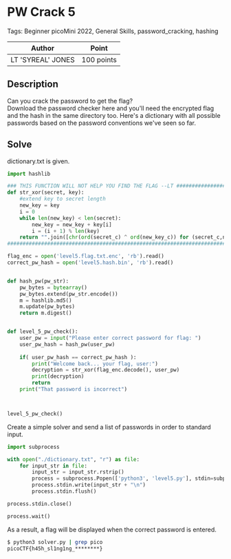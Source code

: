 # PW Crack 5

Tags: Beginner picoMini 2022, General Skills, password_cracking, hashing

| Author | Point    |
| ------ | -------- |
| LT 'SYREAL' JONES | 100 points |

## Description

Can you crack the password to get the flag?  
Download the password checker here and you'll need the encrypted flag and the hash in the same directory too. Here's a dictionary with all possible passwords based on the password conventions we've seen so far.

## Solve

dictionary.txt is given.

```python
import hashlib

### THIS FUNCTION WILL NOT HELP YOU FIND THE FLAG --LT ########################
def str_xor(secret, key):
    #extend key to secret length
    new_key = key
    i = 0
    while len(new_key) < len(secret):
        new_key = new_key + key[i]
        i = (i + 1) % len(key)        
    return "".join([chr(ord(secret_c) ^ ord(new_key_c)) for (secret_c,new_key_c) in zip(secret,new_key)])
###############################################################################

flag_enc = open('level5.flag.txt.enc', 'rb').read()
correct_pw_hash = open('level5.hash.bin', 'rb').read()


def hash_pw(pw_str):
    pw_bytes = bytearray()
    pw_bytes.extend(pw_str.encode())
    m = hashlib.md5()
    m.update(pw_bytes)
    return m.digest()


def level_5_pw_check():
    user_pw = input("Please enter correct password for flag: ")
    user_pw_hash = hash_pw(user_pw)
    
    if( user_pw_hash == correct_pw_hash ):
        print("Welcome back... your flag, user:")
        decryption = str_xor(flag_enc.decode(), user_pw)
        print(decryption)
        return
    print("That password is incorrect")



level_5_pw_check()
```

Create a simple solver and send a list of passwords in order to standard input.

```python
import subprocess

with open("./dictionary.txt", "r") as file:
    for input_str in file:
        input_str = input_str.rstrip()
        process = subprocess.Popen(['python3', 'level5.py'], stdin=subprocess.PIPE, text=True)
        process.stdin.write(input_str + "\n")
        process.stdin.flush()

process.stdin.close()

process.wait()
```

As a result, a flag will be displayed when the correct password is entered.

```bash
$ python3 solver.py | grep pico
picoCTF{h45h_sl1ng1ng_********}
```